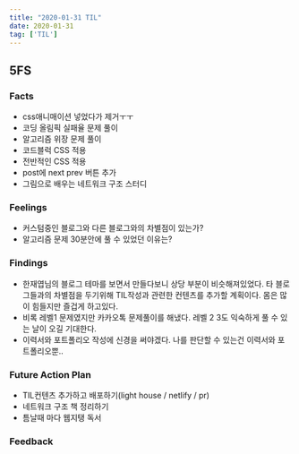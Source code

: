 ```yaml
---
title: "2020-01-31 TIL"
date: 2020-01-31
tag: ['TIL']
---
```


## 5FS

### Facts

- css애니매이션 넣었다가 제거ㅜㅜ
- 코딩 올림픽 실패율 문제 풀이
- 알고리즘 위장 문제 풀이
- 코드블럭 CSS 적용
- 전반적인 CSS 적용
- post에 next prev 버튼 추가
- 그림으로 배우는 네트워크 구조 스터디

### Feelings

- 커스텀중인 블로그와 다른 블로그와의 차별점이 있는가?
- 알고리즘 문제 30분안에 풀 수 있었던 이유는?

### Findings

- 한재엽님의 블로그 테마를 보면서 만들다보니 상당 부분이 비슷해져있었다. 타 블로그들과의 차별점을 두기위해 TIL작성과 관련한 컨텐츠를 추가할 계획이다. 몸은 많이 힘들지만 즐겁게 하고있다.
- 비록 레벨1 문제였지만 카카오톡 문제풀이를 해냈다. 레벨 2 3도 익숙하게 풀 수 있는 날이 오길 기대한다.
- 이력서와 포트폴리오 작성에 신경을 써야겠다. 나를 판단할 수 있는건 이력서와 포트폴리오뿐..

### Future Action Plan

- TIL컨텐츠 추가하고 배포하기(light house / netlify / pr)
- 네트워크 구조 책 정리하기
- 틈날때 마다 웹지탱 독서

### Feedback
